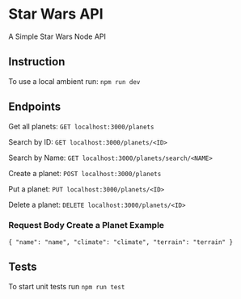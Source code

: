 # Star Wars API

A Simple Star Wars Node API

## Instruction

To use a local ambient run: `npm run dev`

## Endpoints

Get all planets: `GET localhost:3000/planets`

Search by ID: `GET localhost:3000/planets/<ID>`

Search by Name: `GET localhost:3000/planets/search/<NAME>`

Create a planet: `POST localhost:3000/planets`

Put a planet: `PUT localhost:3000/planets/<ID>`

Delete a planet: `DELETE localhost:3000/planets/<ID>`

### Request Body Create a Planet Example

`{ "name": "name", "climate": "climate", "terrain": "terrain" }`

## Tests

To start unit tests run `npm run test`
